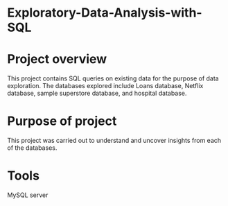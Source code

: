 # Exploratory-Data-Analysis-with-SQL

# Project overview
 This project contains SQL queries on existing data for the purpose of data exploration. The databases explored include Loans database, Netflix database, sample superstore database, and hospital database. 
 
# Purpose of project
  This project was carried out to understand and uncover insights from each of the databases. 

# Tools 
  MySQL server

 

